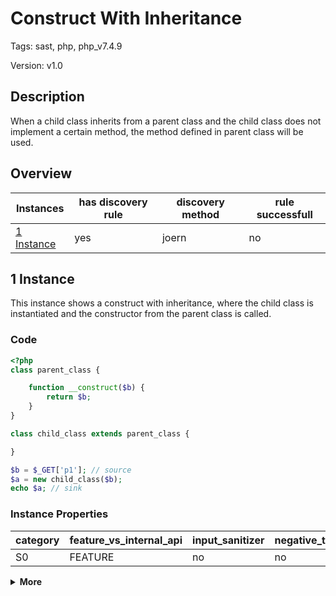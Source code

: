 [//]: # (This file is automatically generated. If you wish to make any changes, please use the JSON files and regenerate this file using the tpframework.)

# Construct With Inheritance

Tags: sast, php, php_v7.4.9

Version: v1.0

## Description

When a child class inherits from a parent class and the child class does not implement a certain method, the method defined in parent class will be used.

## Overview

| Instances                 | has discovery rule   | discovery method   | rule successfull   |
|---------------------------|----------------------|--------------------|--------------------|
| [1 Instance](#1-instance) | yes                  | joern              | no                 |

## 1 Instance

This instance shows a construct with inheritance, where the child class is instantiated and the constructor from the parent class is called.

### Code

```PHP
<?php
class parent_class {

    function __construct($b) {
        return $b;
    }
}

class child_class extends parent_class {

}

$b = $_GET['p1']; // source
$a = new child_class($b);
echo $a; // sink
```

### Instance Properties

| category   | feature_vs_internal_api   | input_sanitizer   | negative_test_case   | source_and_sink   |
|------------|---------------------------|-------------------|----------------------|-------------------|
| S0         | FEATURE                   | no                | no                   | no                |

<details markdown="1">
<summary>
<b>More</b></summary>

<details markdown="1">
<summary>

### Compile
</summary>

```bash
$_main:
     ; (lines=9, args=0, vars=2, tmps=6)
     ; (before optimizer)
     ; /.../PHP/48_construct_with_inheritance/1_instance_48_construct_with_inheritance/1_instance_48_construct_with_inheritance.php:1-16
     ; return  [] RANGE[0..0]
0000 T2 = FETCH_R (global) string("_GET")
0001 T3 = FETCH_DIM_R T2 string("p1")
0002 ASSIGN CV0($b) T3
0003 V5 = NEW 1 string("child_class")
0004 SEND_VAR_EX CV0($b) 1
0005 DO_FCALL
0006 ASSIGN CV1($a) V5
0007 ECHO CV1($a)
0008 RETURN int(1)
LIVE RANGES:
     5: 0004 - 0006 (new)

parent_class::__construct:
     ; (lines=3, args=1, vars=1, tmps=0)
     ; (before optimizer)
     ; /.../PHP/48_construct_with_inheritance/1_instance_48_construct_with_inheritance/1_instance_48_construct_with_inheritance.php:4-6
     ; return  [] RANGE[0..0]
0000 CV0($b) = RECV 1
0001 RETURN CV0($b)
0002 RETURN null
```

</details>

<details markdown="1">
<summary>

### Discovery
</summary>

This pattern would profit from source code discovery. As inheritance cannot be detected on opcode level.

```scala
// DOES NOT WORK
val x48 = cpg.method.astParentType("TYPE_DECL").map{x => (x.name,x.astParentFullName)}.l;
```

| discovery method   | expected accuracy   |
|--------------------|---------------------|
| joern              |                     |

</details>

<details markdown="1"open>
<summary>

### Measurement
</summary>

| Tool        | Comm_1   | Comm_2   | phpSAFE   | Progpilot   | RIPS   | WAP   | Ground Truth   |
|-------------|----------|----------|-----------|-------------|--------|-------|----------------|
| 08 Jun 2021 | yes      | no       | no        | yes         | no     | no    | yes            |
| 22 May 2023 | no       | yes      |           |             |        |       | yes            |

</details>

</details>
